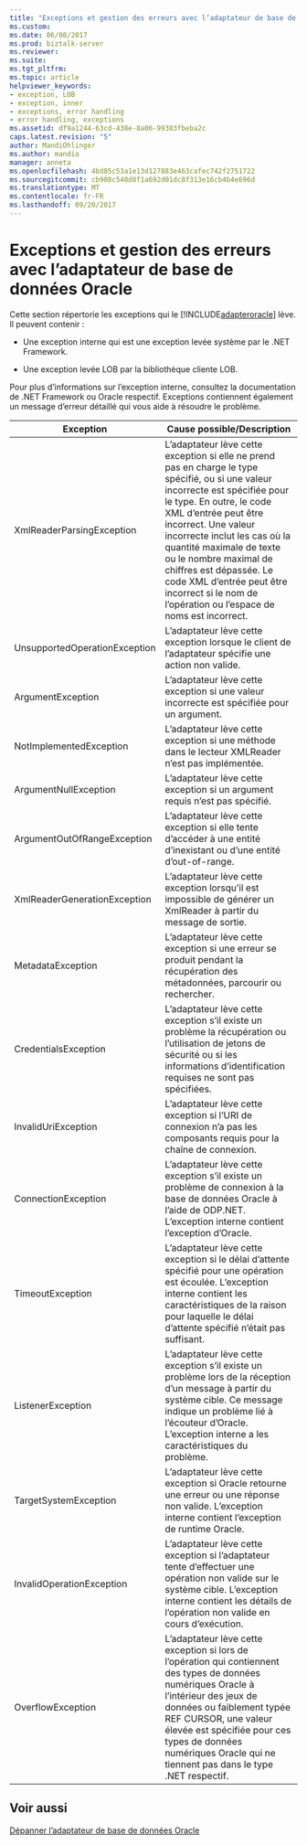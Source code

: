```yaml
---
title: "Exceptions et gestion des erreurs avec l’adaptateur de base de données Oracle | Documents Microsoft"
ms.custom: 
ms.date: 06/08/2017
ms.prod: biztalk-server
ms.reviewer: 
ms.suite: 
ms.tgt_pltfrm: 
ms.topic: article
helpviewer_keywords:
- exception, LOB
- exception, inner
- exceptions, error handling
- error handling, exceptions
ms.assetid: df9a1244-63cd-438e-8a06-99383fbeba2c
caps.latest.revision: "5"
author: MandiOhlinger
ms.author: mandia
manager: anneta
ms.openlocfilehash: 4bd85c53a1e13d127883e463cafec742f2751722
ms.sourcegitcommit: cb908c540d8f1a692d01dc8f313e16cb4b4e696d
ms.translationtype: MT
ms.contentlocale: fr-FR
ms.lasthandoff: 09/20/2017
---
```

# <a name="exceptions-and-error-handling-with-the-oracle-database-adapter"></a>Exceptions et gestion des erreurs avec l’adaptateur de base de données Oracle
Cette section répertorie les exceptions qui le [!INCLUDE[adapteroracle](../../includes/adapteroracle-md.md)] lève. Il peuvent contenir :  
  
-   Une exception interne qui est une exception levée système par le .NET Framework.  
  
-   Une exception levée LOB par la bibliothèque cliente LOB.  
  
 Pour plus d’informations sur l’exception interne, consultez la documentation de .NET Framework ou Oracle respectif. Exceptions contiennent également un message d’erreur détaillé qui vous aide à résoudre le problème.  
  
|Exception|Cause possible/Description|  
|---------------|---------------------------------|  
|XmlReaderParsingException|L’adaptateur lève cette exception si elle ne prend pas en charge le type spécifié, ou si une valeur incorrecte est spécifiée pour le type. En outre, le code XML d’entrée peut être incorrect. Une valeur incorrecte inclut les cas où la quantité maximale de texte ou le nombre maximal de chiffres est dépassée. Le code XML d’entrée peut être incorrect si le nom de l’opération ou l’espace de noms est incorrect.|  
|UnsupportedOperationException|L’adaptateur lève cette exception lorsque le client de l’adaptateur spécifie une action non valide.|  
|ArgumentException|L’adaptateur lève cette exception si une valeur incorrecte est spécifiée pour un argument.|  
|NotImplementedException|L’adaptateur lève cette exception si une méthode dans le lecteur XMLReader n’est pas implémentée.|  
|ArgumentNullException|L’adaptateur lève cette exception si un argument requis n’est pas spécifié.|  
|ArgumentOutOfRangeException|L’adaptateur lève cette exception si elle tente d’accéder à une entité d’inexistant ou d’une entité d’out-of-range.|  
|XmlReaderGenerationException|L’adaptateur lève cette exception lorsqu’il est impossible de générer un XmlReader à partir du message de sortie.|  
|MetadataException|L’adaptateur lève cette exception si une erreur se produit pendant la récupération des métadonnées, parcourir ou rechercher.|  
|CredentialsException|L’adaptateur lève cette exception s’il existe un problème la récupération ou l’utilisation de jetons de sécurité ou si les informations d’identification requises ne sont pas spécifiées.|  
|InvalidUriException|L’adaptateur lève cette exception si l’URI de connexion n’a pas les composants requis pour la chaîne de connexion.|  
|ConnectionException|L’adaptateur lève cette exception s’il existe un problème de connexion à la base de données Oracle à l’aide de ODP.NET. L’exception interne contient l’exception d’Oracle.|  
|TimeoutException|L’adaptateur lève cette exception si le délai d’attente spécifié pour une opération est écoulée. L’exception interne contient les caractéristiques de la raison pour laquelle le délai d’attente spécifié n’était pas suffisant.|  
|ListenerException|L’adaptateur lève cette exception s’il existe un problème lors de la réception d’un message à partir du système cible. Ce message indique un problème lié à l’écouteur d’Oracle. L’exception interne a les caractéristiques du problème.|  
|TargetSystemException|L’adaptateur lève cette exception si Oracle retourne une erreur ou une réponse non valide. L’exception interne contient l’exception de runtime Oracle.|  
|InvalidOperationException|L’adaptateur lève cette exception si l’adaptateur tente d’effectuer une opération non valide sur le système cible. L’exception interne contient les détails de l’opération non valide en cours d’exécution.|  
|OverflowException|L’adaptateur lève cette exception si lors de l’opération qui contiennent des types de données numériques Oracle à l’intérieur des jeux de données ou faiblement typée REF CURSOR, une valeur élevée est spécifiée pour ces types de données numériques Oracle qui ne tiennent pas dans le type .NET respectif.|  
  
## <a name="see-also"></a>Voir aussi  
[Dépanner l’adaptateur de base de données Oracle](../../adapters-and-accelerators/adapter-oracle-database/troubleshoot-the-oracle-database-adapter.md)